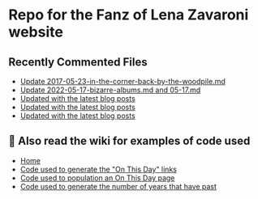 # Repo for the Fanz of Lena Zavaroni website

## Recently Commented Files
<!-- BLOG-POST-LIST:START -->
- [Update 2017-05-23-in-the-corner-back-by-the-woodpile.md](https://github.com/FanzOfLenaZavaroni/fanzoflenazavaroni.github.io/commit/e87d13a8d050876a157b2802dadd3a86677b5f5c)
- [Update 2022-05-17-bizarre-albums.md and 05-17.md](https://github.com/FanzOfLenaZavaroni/fanzoflenazavaroni.github.io/commit/fa90b5e3e86e2304ef1e183662d70a4205771524)
- [Updated with the latest blog posts](https://github.com/FanzOfLenaZavaroni/fanzoflenazavaroni.github.io/commit/6fffcc888de9ceba4db40e682c9fe4aeb007d039)
- [Updated with the latest blog posts](https://github.com/FanzOfLenaZavaroni/fanzoflenazavaroni.github.io/commit/b3dd5d4fc7478062e8a7d87a2f198e9d0fa3a298)
- [Updated with the latest blog posts](https://github.com/FanzOfLenaZavaroni/fanzoflenazavaroni.github.io/commit/f36ab55261c0ed6e046d44f82e9f4a09b465d9f2)
<!-- BLOG-POST-LIST:END -->

## :notebook: Also read the wiki for examples of code used
* [Home](https://github.com/FanzOfLenaZavaroni/fanzoflenazavaroni.github.io/wiki)
* [Code used to generate the "On This Day" links](https://github.com/FanzOfLenaZavaroni/fanzoflenazavaroni.github.io/wiki/On-This-Day-Code)
* [Code used to population an On This Day page](https://github.com/FanzOfLenaZavaroni/fanzoflenazavaroni.github.io/wiki/Code-used-to-population-an-On-This-Day-page)
* [Code used to generate the number of years that have past](https://github.com/FanzOfLenaZavaroni/fanzoflenazavaroni.github.io/wiki/Number-of-years-gone-by-code)
